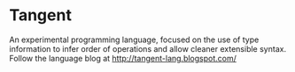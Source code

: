 Tangent
=======

An experimental programming language, focused on the use of type information to infer order of operations and allow cleaner extensible syntax.
Follow the language blog at http://tangent-lang.blogspot.com/
